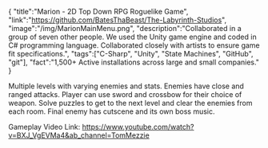 {
    "title":"Marion - 2D Top Down RPG Roguelike Game",
    "link":"https://github.com/BatesThaBeast/The-Labyrinth-Studios",
    "image":"/img/MarionMainMenu.png",
    "description":"Collaborated in a group of seven other people. We used the Unity game engine and coded in C# programming language. Collaborated closely with artists to ensure game fit specifications.",
    "tags":["C-Sharp", "Unity", "State Machines", "GitHub", "git"],
    "fact":"1,500+ Active installations across large and small companies."
}


Multiple levels with varying enemies and stats. Enemies have close and ranged attacks. Player can use sword and crossbow for their choice of weapon. Solve puzzles to get to the next level and clear the enemies from each room. Final enemy has cutscene and its own boss music.

Gameplay Video Link: https://www.youtube.com/watch?v=BXJ_VgEVMa4&ab_channel=TomMezzie
